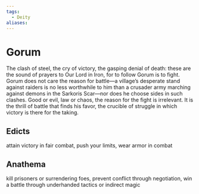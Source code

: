 ```yaml
---
tags:
  - Deity
aliases:
---
```

# Gorum
The clash of steel, the cry of victory, the gasping denial of death: these are the sound of prayers to Our Lord in Iron, for to follow Gorum is to fight. Gorum does not care the reason for battle—a village’s desperate stand against raiders is no less worthwhile to him than a crusader army marching against demons in the Sarkoris Scar—nor does he choose sides in such clashes. Good or evil, law or chaos, the reason for the fight is irrelevant. It is the thrill of battle that finds his favor, the crucible of struggle in which victory is there for the taking.

## Edicts  
attain victory in fair combat, push your limits, wear armor in combat
## Anathema  
kill prisoners or surrendering foes, prevent conflict through negotiation, win a battle through underhanded tactics or indirect magic